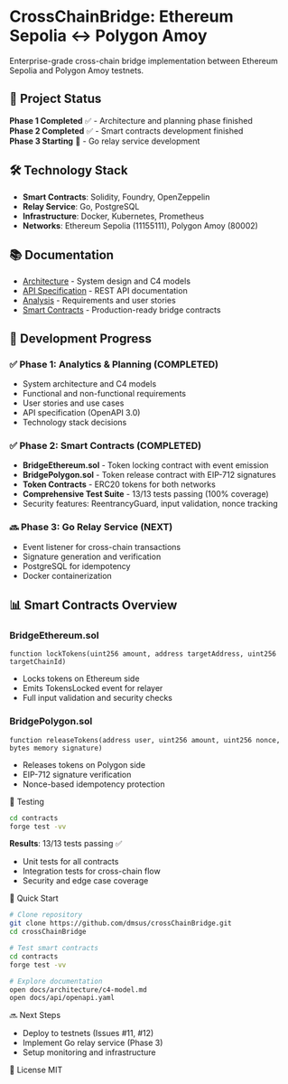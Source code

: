 # CrossChainBridge: Ethereum Sepolia ↔ Polygon Amoy

Enterprise-grade cross-chain bridge implementation between Ethereum Sepolia and Polygon Amoy testnets.

## 🎯 Project Status
**Phase 1 Completed** ✅ - Architecture and planning phase finished  
**Phase 2 Completed** ✅ - Smart contracts development finished  
**Phase 3 Starting** 🚧 - Go relay service development

## 🛠 Technology Stack
- **Smart Contracts**: Solidity, Foundry, OpenZeppelin
- **Relay Service**: Go, PostgreSQL  
- **Infrastructure**: Docker, Kubernetes, Prometheus
- **Networks**: Ethereum Sepolia (11155111), Polygon Amoy (80002)

## 📚 Documentation
- [Architecture](./docs/architecture/) - System design and C4 models
- [API Specification](./docs/api/) - REST API documentation  
- [Analysis](./docs/analysis/) - Requirements and user stories
- [Smart Contracts](./contracts/) - Production-ready bridge contracts

## 🚀 Development Progress
### ✅ Phase 1: Analytics & Planning (COMPLETED)
- System architecture and C4 models
- Functional and non-functional requirements  
- User stories and use cases
- API specification (OpenAPI 3.0)
- Technology stack decisions

### ✅ Phase 2: Smart Contracts (COMPLETED)
- **BridgeEthereum.sol** - Token locking contract with event emission
- **BridgePolygon.sol** - Token release contract with EIP-712 signatures  
- **Token Contracts** - ERC20 tokens for both networks
- **Comprehensive Test Suite** - 13/13 tests passing (100% coverage)
- Security features: ReentrancyGuard, input validation, nonce tracking

### 🔜 Phase 3: Go Relay Service (NEXT)
- Event listener for cross-chain transactions
- Signature generation and verification
- PostgreSQL for idempotency
- Docker containerization

## 📊 Smart Contracts Overview

### BridgeEthereum.sol
```solidity
function lockTokens(uint256 amount, address targetAddress, uint256 targetChainId)
```
- Locks tokens on Ethereum side
- Emits TokensLocked event for relayer
- Full input validation and security checks
  
### BridgePolygon.sol
```solidity
function releaseTokens(address user, uint256 amount, uint256 nonce, bytes memory signature)
```
- Releases tokens on Polygon side
- EIP-712 signature verification
- Nonce-based idempotency protection

🧪 Testing
```bash
cd contracts
forge test -vv
```
**Results**: 13/13 tests passing ✅

- Unit tests for all contracts
- Integration tests for cross-chain flow
- Security and edge case coverage

🚀 Quick Start
```bash
# Clone repository
git clone https://github.com/dmsus/crossChainBridge.git
cd crossChainBridge

# Test smart contracts
cd contracts
forge test -vv

# Explore documentation
open docs/architecture/c4-model.md
open docs/api/openapi.yaml
```
🔜 Next Steps
- Deploy to testnets (Issues #11, #12)
- Implement Go relay service (Phase 3)
- Setup monitoring and infrastructure

📄 License
MIT

